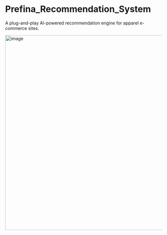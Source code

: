 # Prefina_Recommendation_System
A plug-and-play AI-powered recommendation engine for apparel e-commerce sites.

<img width="626" height="626" alt="image" src="https://github.com/user-attachments/assets/469aaca8-28c6-4a97-b9bc-b71e9ecbaa8a" />
